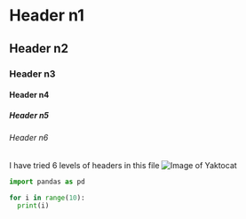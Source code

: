 # Header n1
## Header n2
### Header n3
#### Header n4
##### Header n5
###### Header n6

I have tried 6 levels of headers in this file
![Image of Yaktocat](https://octodex.github.com/images/yaktocat.png)

```python
import pandas as pd

for i in range(10):
  print(i)
```
